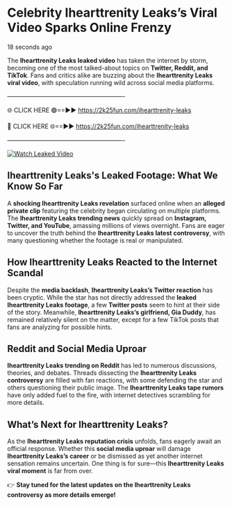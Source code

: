 # Celebrity Ihearttrenity Leaks’s Viral Video Sparks Online Frenzy

18 seconds ago

The **Ihearttrenity Leaks leaked video** has taken the internet by storm, becoming one of the most talked-about topics on **Twitter, Reddit, and TikTok**. Fans and critics alike are buzzing about the **Ihearttrenity Leaks viral video**, with speculation running wild across social media platforms.

———————————————————-

🌐 CLICK HERE 🟢==►► https://2k25fun.com/ihearttrenity-leaks

🔴 CLICK HERE 🌐==►► https://2k25fun.com/ihearttrenity-leaks

———————————————————-

[![Watch Leaked Video](https://miro.medium.com/v2/resize:fit:828/format:webp/1*cilzJN44JGOrTw9NJCrNHA.gif "Watch Leaked Video")](https://2k25fun.com/ihearttrenity-leaks)

## **Ihearttrenity Leaks's Leaked Footage: What We Know So Far**  
A **shocking Ihearttrenity Leaks revelation** surfaced online when an **alleged private clip** featuring the celebrity began circulating on multiple platforms. The **Ihearttrenity Leaks trending news** quickly spread on **Instagram, Twitter, and YouTube**, amassing millions of views overnight. Fans are eager to uncover the truth behind the **Ihearttrenity Leaks latest controversy**, with many questioning whether the footage is real or manipulated.  

## **How Ihearttrenity Leaks Reacted to the Internet Scandal**  
Despite the **media backlash**, **Ihearttrenity Leaks’s Twitter reaction** has been cryptic. While the star has not directly addressed the **leaked Ihearttrenity Leaks footage**, a few **Twitter posts** seem to hint at their side of the story. Meanwhile, **Ihearttrenity Leaks’s girlfriend, Gia Duddy**, has remained relatively silent on the matter, except for a few TikTok posts that fans are analyzing for possible hints.  

## **Reddit and Social Media Uproar**  
**Ihearttrenity Leaks trending on Reddit** has led to numerous discussions, theories, and debates. Threads dissecting the **Ihearttrenity Leaks controversy** are filled with fan reactions, with some defending the star and others questioning their public image. The **Ihearttrenity Leaks tape rumors** have only added fuel to the fire, with internet detectives scrambling for more details.  

## **What’s Next for Ihearttrenity Leaks?**  
As the **Ihearttrenity Leaks reputation crisis** unfolds, fans eagerly await an official response. Whether this **social media uproar** will damage **Ihearttrenity Leaks’s career** or be dismissed as yet another internet sensation remains uncertain. One thing is for sure—this **Ihearttrenity Leaks viral moment** is far from over.  

👉 **Stay tuned for the latest updates on the Ihearttrenity Leaks controversy as more details emerge!**  